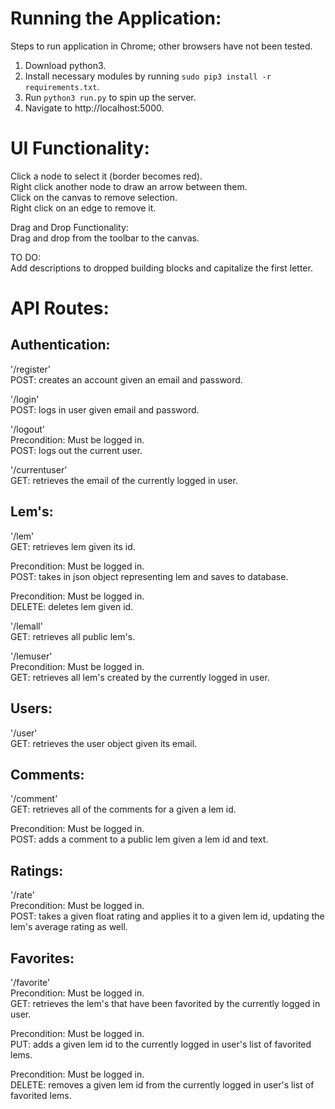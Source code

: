 Running the Application:
========================

Steps to run application in Chrome; other browsers have not been tested.
1. Download python3.
2. Install necessary modules by running `sudo pip3 install -r requirements.txt`.
2. Run `python3 run.py` to spin up the server.
3. Navigate to http://localhost:5000.

UI Functionality:
=================

Click a node to select it (border becomes red).  
Right click another node to draw an arrow between them.  
Click on the canvas to remove selection.  
Right click on an edge to remove it.  

Drag and Drop Functionality:  
Drag and drop from the toolbar to the canvas.  

TO DO:  
Add descriptions to dropped building blocks and capitalize the first letter.  

API Routes:
===========

Authentication:
---------------
'/register'  
POST: creates an account given an email and password.  
  
'/login'  
POST: logs in user given email and password.  

'/logout'  
Precondition: Must be logged in.  
POST: logs out the current user.  
  
'/currentuser'  
GET: retrieves the email of the currently logged in user.  
  
Lem's:
------ 
'/lem'  
GET: retrieves lem given its id.  
  
Precondition: Must be logged in.  
POST: takes in json object representing lem and saves to database.  
  
Precondition: Must be logged in.  
DELETE: deletes lem given id.  
  
'/lemall'  
GET: retrieves all public lem's.  
  
'/lemuser'  
Precondition: Must be logged in.  
GET: retrieves all lem's created by the currently logged in user.  
  
Users:
------
'/user'  
GET: retrieves the user object given its email.  
  
Comments:
---------
'/comment'  
GET: retrieves all of the comments for a given a lem id.  
  
Precondition: Must be logged in.  
POST: adds a comment to a public lem given a lem id and text.  
  
Ratings:
--------
'/rate'  
Precondition: Must be logged in.  
POST: takes a given float rating and applies it to a given lem id, updating the lem's average rating as well.  
  
Favorites:
----------
'/favorite'  
Precondition: Must be logged in.  
GET: retrieves the lem's that have been favorited by the currently logged in user.  
  
Precondition: Must be logged in.  
PUT: adds a given lem id to the currently logged in user's list of favorited lems.  
  
Precondition: Must be logged in.  
DELETE: removes a given lem id from the currently logged in user's list of favorited lems.  